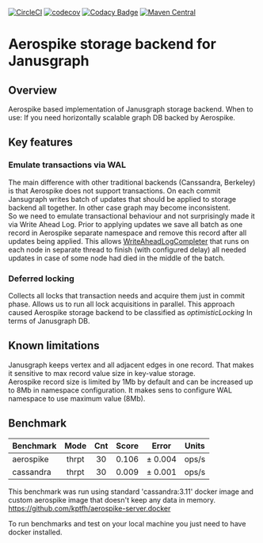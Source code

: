 [![CircleCI](https://circleci.com/gh/Playtika/aerospike-janusgraph-storage-backend.svg?style=shield&circle-token=2abe3b0bc221b8c608f5d1f825f621e4a5ea6902)](https://circleci.com/gh/Playtika/aerospike-janusgraph-storage-backend/tree/develop)
[![codecov](https://codecov.io/gh/Playtika/aerospike-janusgraph-storage-backend/branch/develop/graph/badge.svg)](https://codecov.io/gh/Playtika/aerospike-janusgraph-storage-backend)
[![Codacy Badge](https://api.codacy.com/project/badge/Grade/76d508c67fc04544bc7270140ca8be26)](https://www.codacy.com/app/PlaytikaCodacy/aerospike-janusgraph-storage-backend?utm_source=github.com&amp;utm_medium=referral&amp;utm_content=Playtika/aerospike-janusgraph-storage-backend&amp;utm_campaign=Badge_Grade)
[![Maven Central](https://maven-badges.herokuapp.com/maven-central/com.playtika.janusgraph/aerospike-storage-backend/badge.svg)](https://maven-badges.herokuapp.com/maven-central/com.playtika.janusgraph/aerospike-storage-backend)

# Aerospike storage backend for Janusgraph

## Overview

Aerospike based implementation of Janusgraph storage backend. 
When to use: If you need horizontally scalable graph DB backed by Aerospike.

## Key features

### Emulate transactions via WAL
The main difference with other traditional backends (Canssandra, Berkeley) is that Aerospike does not support transactions.
On each commit Jansugraph writes batch of updates that should be applied to storage backend all together. 
In other case graph may become inconsistent.   
So we need to emulate transactional behaviour and not surprisingly made it via Write Ahead Log.
Prior to applying updates we save all batch as one record in Aerospike separate namespace and remove this record after all updates being applied.
This allows [WriteAheadLogCompleter](https://github.com/Playtika/aerospike-janusgraph-storage-backend/blob/develop/aerospike-storage-backend/src/main/java/com/playtika/janusgraph/aerospike/wal/WriteAheadLogCompleter.java) 
that runs on each node in separate thread to finish (with configured delay) all needed updates in case of some node had died in the middle of the batch.

### Deferred locking
Collects all locks that transaction needs and acquire them just in commit phase. 
Allows us to run all lock acquisitions in parallel. This approach caused Aerospike storage backend to be classified
as _optimisticLocking_ In terms of Janusgraph DB.

## Known limitations
Janusgraph keeps vertex and all adjacent edges in one record.
 That makes it sensitive to max record value size in key-value storage.   
 Aerospike record size is limited by 1Mb by default and can be increased up to 8Mb in
  namespace configuration. It makes sens to configure WAL namespace to use maximum value (8Mb).          
      

## Benchmark

| Benchmark | Mode  |  Cnt  | Score  | Error  | Units |
|:---       |   :-: |   :-: |   :-:  |   :-:  |  :-:  |
|aerospike | thrpt |  30 | 0.106 | ± 0.004 | ops/s |
|cassandra | thrpt |  30 | 0.009 | ± 0.001 | ops/s |

This benchmark was run using standard 'cassandra:3.11' docker image and custom aerospike image that doesn't keep any data in memory.
https://github.com/kptfh/aerospike-server.docker

To run benchmarks and test on your local machine you just need to have docker installed.
